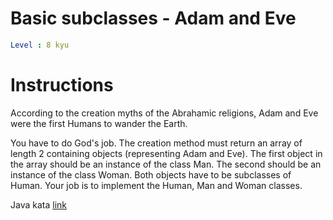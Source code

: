 # Basic subclasses - Adam and Eve

```yaml
Level : 8 kyu
```

# Instructions
According to the creation myths of the Abrahamic religions, Adam and Eve were the first Humans to wander the Earth.

You have to do God's job. The creation method must return an array of length 2 containing objects (representing Adam and Eve). The first object in the array should be an instance of the class Man. The second should be an instance of the class Woman. Both objects have to be subclasses of Human. Your job is to implement the Human, Man and Woman classes.

Java kata [link](https://www.codewars.com/kata/547274e24481cfc469000416/train/java)